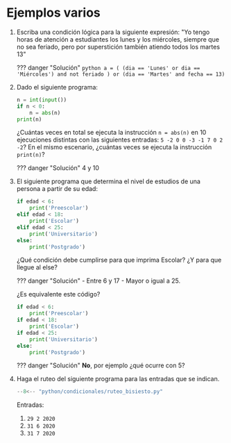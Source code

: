 # Ejemplos varios

1. Escriba una condición lógica para la siguiente expresión: "Yo tengo horas de atención a estudiantes los lunes y los miércoles, siempre que no sea feriado, pero por superstición también atiendo todos los martes 13"

    ??? danger "Solución"
        ```python
        a = ( (dia == 'Lunes' or dia == 'Miércoles') and not feriado ) or (dia == 'Martes' and fecha == 13)
        ```

2. Dado el siguiente programa:
    ```python
    n = int(input())
    if n < 0:
        n = abs(n)
    print(n)
    ```
    ¿Cuántas veces en total se ejecuta la instrucción `n = abs(n)` en $10$ ejecuciones distintas con las siguientes entradas: `5 -2 0 0 -3 -1 7 0 2 -2`? En el mismo escenario, ¿cuántas veces se ejecuta la instrucción `print(n)`?

    ??? danger "Solución"
        $4$ y $10$

3. El siguiente programa que determina el nivel de estudios de una persona a partir de su edad:
    ```python
    if edad < 6:
        print('Preescolar')
    elif edad < 18:
        print('Escolar')
    elif edad < 25:
        print('Universitario')
    else:
        print('Postgrado')
    ```
    ¿Qué condición debe cumplirse para que imprima Escolar? ¿Y para que llegue al else?

    ??? danger "Solución"
        - Entre $6$ y $17$
        - Mayor o igual a $25$.

    ¿Es equivalente este código?

    ```python
    if edad < 6:
        print('Preescolar')
    if edad < 18:
        print('Escolar')
    if edad < 25:
        print('Universitario')
    else:
        print('Postgrado')
    ```

    ??? danger "Solución"
        **No**, por ejemplo ¿qué ocurre con $5$?
        
4. Haga el ruteo del siguiente programa para las entradas que se indican.
    ```python
    --8<-- "python/condicionales/ruteo_bisiesto.py"
    ```
    Entradas:

    1. `29 2 2020`
    2. `31 6 2020`
    3. `31 7 2020`